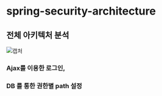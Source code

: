 # spring-security-architecture
## 전체 아키텍처 분석
![캡처](https://user-images.githubusercontent.com/31875043/124284229-bf363200-db87-11eb-9b3b-5587045a0420.PNG)


### Ajax를 이용한 로그인,
### DB 를 통한 권한별 path 설정
